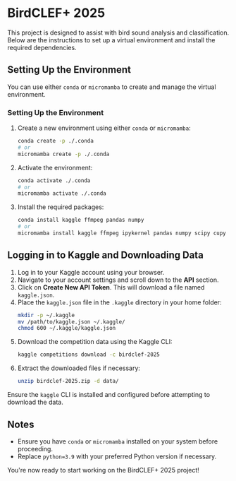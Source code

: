# BirdCLEF+ 2025

This project is designed to assist with bird sound analysis and classification. Below are the instructions to set up a virtual environment and install the required dependencies.

## Setting Up the Environment

You can use either `conda` or `micromamba` to create and manage the virtual environment.
### Setting Up the Environment

1. Create a new environment using either `conda` or `micromamba`:
    ```bash
    conda create -p ./.conda
    # or
    micromamba create -p ./.conda
    ```
2. Activate the environment:
    ```bash
    conda activate ./.conda
    # or
    micromamba activate ./.conda
    ```
3. Install the required packages:
    ```bash
    conda install kaggle ffmpeg pandas numpy
    # or
    micromamba install kaggle ffmpeg ipykernel pandas numpy scipy cupy pytorch librosa
    ```

## Logging in to Kaggle and Downloading Data

1. Log in to your Kaggle account using your browser.
2. Navigate to your account settings and scroll down to the **API** section.
3. Click on **Create New API Token**. This will download a file named `kaggle.json`.
4. Place the `kaggle.json` file in the `.kaggle` directory in your home folder:
    ```bash
    mkdir -p ~/.kaggle
    mv /path/to/kaggle.json ~/.kaggle/
    chmod 600 ~/.kaggle/kaggle.json
    ```
5. Download the competition data using the Kaggle CLI:
    ```bash
    kaggle competitions download -c birdclef-2025
    ```
6. Extract the downloaded files if necessary:
    ```bash
    unzip birdclef-2025.zip -d data/
    ```

Ensure the `kaggle` CLI is installed and configured before attempting to download the data.

## Notes

- Ensure you have `conda` or `micromamba` installed on your system before proceeding.
- Replace `python=3.9` with your preferred Python version if necessary.

You're now ready to start working on the BirdCLEF+ 2025 project!